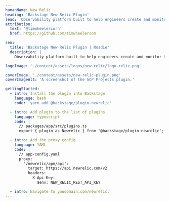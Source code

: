 ```yaml
---
humanName: New Relic
heading: 'Backstage New Relic Plugin'
lead: 'Observability platform built to help engineers create and monitor their software.'
attribution:
  text: '@timwheelercorn'
  href: https://github.com/timwheelercom

seo:
  title: 'Backstage New Relic Plugin | Roadie'
  description: |
    Observability platform built to help engineers create and monitor their software.

logoImage: './content/assets/logos/new-relic/logo-relic.png'

coverImage: './content/assets/new-relic-plugin.png'
coverImageAlt: 'A screenshot of the GCP Projects plugin.'

gettingStarted:
  - intro: Install the plugin into Backstage.
    language: bash
    code: 'yarn add @backstage/plugin-newrelic'

  - intro: Add plugin to the list of plugins.
    language: typescript
    code: |
      // packages/app/src/plugins.ts
      export { plugin as Newrelic } from '@backstage/plugin-newrelic';

  - intro: Add the proxy config
    language: YAML
    code: |
      // app-config.yaml
      proxy:
        '/newrelic/apm/api':
          target: https://api.newrelic.com/v2
          headers:
            X-Api-Key:
              $env: NEW_RELIC_REST_API_KEY

  - intro: Navigate to youdomain.com/newrelic.
---
```

